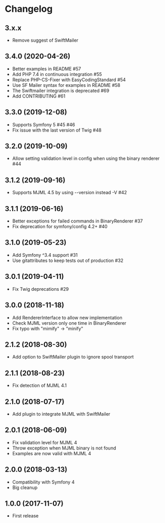 # Changelog

## 3.x.x

* Remove suggest of SwiftMailer

## 3.4.0 (2020-04-26)

* Better examples in README #57
* Add PHP 7.4 in continuous integration #55
* Replace PHP-CS-Fixer with EasyCodingStandard #54
* Use SF Mailer syntax for examples in README #58
* The Swiftmailer integration is deprecated #69
* Add CONTRIBUTING #61

## 3.3.0 (2019-12-08)

* Supports Symfony 5 #45 #46
* Fix issue with the last version of Twig #48

## 3.2.0 (2019-10-09)

* Allow setting validation level in config when using the binary renderer #44

## 3.1.2 (2019-09-16)

* Supports MJML 4.5 by using --version instead -V #42

## 3.1.1 (2019-06-16)

* Better exceptions for failed commands in BinaryRenderer #37
* Fix deprecation for symfony/config 4.2+ #40

## 3.1.0 (2019-05-23)

* Add Symfony ^3.4 support #31
* Use gitattributes to keep tests out of production #32

## 3.0.1 (2019-04-11)

* Fix Twig deprecations #29

## 3.0.0 (2018-11-18)

* Add RendererInterface to allow new implementation
* Check MJML version only one time in BinaryRenderer
* Fix typo with "mimify" -> "minify"

## 2.1.2 (2018-08-30)

* Add option to SwiftMailer plugin to ignore spool transport

## 2.1.1 (2018-08-23)

* Fix detection of MJML 4.1

## 2.1.0 (2018-07-17)

* Add plugin to integrate MJML with SwiftMailer

## 2.0.1 (2018-06-09)

* Fix validation level for MJML 4
* Throw exception when MJML binary is not found
* Examples are now valid with MJML 4

## 2.0.0 (2018-03-13)

* Compatibility with Symfony 4
* Big cleanup

## 1.0.0 (2017-11-07)

* First release
